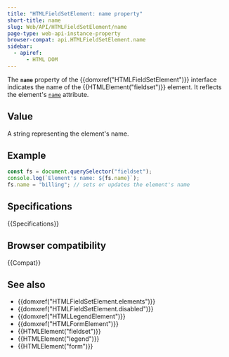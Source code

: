 ```yaml
---
title: "HTMLFieldSetElement: name property"
short-title: name
slug: Web/API/HTMLFieldSetElement/name
page-type: web-api-instance-property
browser-compat: api.HTMLFieldSetElement.name
sidebar:
  - apiref:
      - HTML DOM
---
```


The **`name`** property of the {{domxref("HTMLFieldSetElement")}} interface indicates the name of the {{HTMLElement("fieldset")}} element. It reflects the element's [`name`](/en-US/docs/Web/HTML/Reference/Elements/fieldset#name) attribute.

## Value

A string representing the element's name.

## Example

```js
const fs = document.querySelector("fieldset");
console.log(`Element's name: ${fs.name}`);
fs.name = "billing"; // sets or updates the element's name
```

## Specifications

{{Specifications}}

## Browser compatibility

{{Compat}}

## See also

- {{domxref("HTMLFieldSetElement.elements")}}
- {{domxref("HTMLFieldSetElement.disabled")}}
- {{domxref("HTMLLegendElement")}}
- {{domxref("HTMLFormElement")}}
- {{HTMLElement("fieldset")}}
- {{HTMLElement("legend")}}
- {{HTMLElement("form")}}
